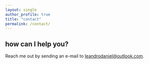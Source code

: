 ```yaml
---
layout: single
author_profile: true
title: "contact"
permalink: /contact/
---
```


## how can I help you?

Reach me out by sending an e-mail to <a href="mailto:leandrodaniel@outlook.com">leandrodaniel@outlook.com</a>.
